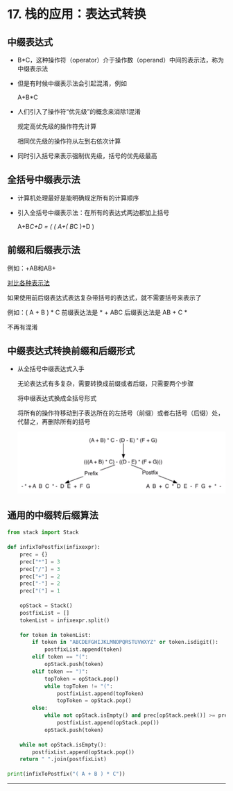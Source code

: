 # 17. 栈的应用：表达式转换

## 中缀表达式

- B*C，这种操作符（operator）介于操作数（operand）中间的表示法，称为中缀表示法
- 但是有时候中缀表示法会引起混淆，例如

    A+B*C

- 人们引入了操作符“优先级”的概念来消除1混淆

    规定高优先级的操作符先计算

    相同优先级的操作符从左到右依次计算

- 同时引入括号来表示强制优先级，括号的优先级最高

## 全括号中缀表示法

- 计算机处理最好是能明确规定所有的计算顺序
- 引入全括号中缀表示法：在所有的表达式两边都加上括号

    A+B*C+D = ( ( A+( B*C )+D )

## 前缀和后缀表示法

例如：+AB和AB+

[对比各种表示法](17%20%E6%A0%88%E7%9A%84%E5%BA%94%E7%94%A8%EF%BC%9A%E8%A1%A8%E8%BE%BE%E5%BC%8F%E8%BD%AC%E6%8D%A2%203c5cc29b295d43afa133ed6de8a75c37/%E5%AF%B9%E6%AF%94%E5%90%84%E7%A7%8D%E8%A1%A8%E7%A4%BA%E6%B3%95%20a4369c21aac749dcbbbd6cdc4441e598.csv)

如果使用前后缀表达式表达复杂带括号的表达式，就不需要括号来表示了

例如：( A + B ) * C 前缀表达法是 * + ABC 后缀表达法是 AB + C *

不再有混淆

## 中缀表达式转换前缀和后缀形式

- 从全括号中缀表达式入手

    无论表达式有多复杂，需要转换成前缀或者后缀，只需要两个步骤

    将中缀表达式换成全括号形式

    将所有的操作符移动到子表达所在的左括号（前缀）或者右括号（后缀）处，代替之，再删除所有的括号

    ![17%20%E6%A0%88%E7%9A%84%E5%BA%94%E7%94%A8%EF%BC%9A%E8%A1%A8%E8%BE%BE%E5%BC%8F%E8%BD%AC%E6%8D%A2%203c5cc29b295d43afa133ed6de8a75c37.png](17%20%E6%A0%88%E7%9A%84%E5%BA%94%E7%94%A8%EF%BC%9A%E8%A1%A8%E8%BE%BE%E5%BC%8F%E8%BD%AC%E6%8D%A2%203c5cc29b295d43afa133ed6de8a75c37.png)

## 通用的中缀转后缀算法

```python
from stack import Stack

def infixToPostfix(infixexpr):
    prec = {}
    prec["*"] = 3
    prec["/"] = 3
    prec["+"] = 2
    prec["-"] = 2
    prec["("] = 1

    opStack = Stack()
    postfixList = []
    tokenList = infixexpr.split()

    for token in tokenList:
        if token in "ABCDEFGHIJKLMNOPQRSTUVWXYZ" or token.isdigit():
            postfixList.append(token)
        elif token == "(":
            opStack.push(token)
        elif token == ")":
            topToken = opStack.pop()
            while topToken != "(":
                postfixList.append(topToken)
                topToken = opStack.pop()
        else:
            while not opStack.isEmpty() and prec[opStack.peek()] >= prec[token]:
                postfixList.append(opStack.pop())
            opStack.push(token)
        
    while not opStack.isEmpty():
        postfixList.append(opStack.pop())
    return " ".join(postfixList)

print(infixToPostfix("( A + B ) * C"))
```

---